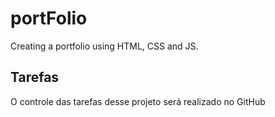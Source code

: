 # portFolio
Creating a portfolio using HTML, CSS and JS.

## Tarefas

O controle das tarefas desse projeto será realizado no GitHub
